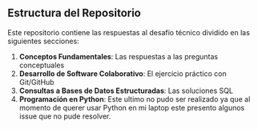 ## Estructura del Repositorio
Este repositorio contiene las respuestas al desafío técnico dividido en las siguientes secciones:

1. **Conceptos Fundamentales**: Las respuestas a las preguntas conceptuales 
2. **Desarrollo de Software Colaborativo**: El ejercicio práctico con Git/GitHub 
3. **Consultas a Bases de Datos Estructuradas**: Las soluciones SQL
4. **Programación en Python**: Este ultimo no pudo ser realizado ya que al momento de querer usar Python en mi laptop este presento algunos issue que no pude resolver. 
